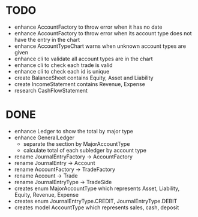 # TODO
- enhance AccountFactory to throw error when it has no date
- enhance AccountFactory to throw error when its account type does not have the entry in the chart
- enhance AccountTypeChart warns when unknown account types are given
- enhance cli to validate all account types are in the chart
- enhance cli to check each trade is valid
- enhance cli to check each id is unique
- create BalanceSheet contains Equity, Asset and Liability
- create IncomeStatement contains Revenue, Expense
- research CashFlowStatement

# DONE
- enhance Ledger to show the total by major type
- enhance GeneralLedger
  - separate the section by MajorAccountType
  - calculate total of each subledger by account type
- rename JournalEntryFactory -> AccountFactory
- rename JournalEntry -> Account
- rename AccountFactory -> TradeFactory
- rename Account -> Trade
- rename JournalEntryType -> TradeSide
- creates enum MajorAccountType which represents Asset, Liability, Equity, Revenue, Expense
- creates enum JournalEntryType.CREDIT, JournalEntryType.DEBIT
- creates model AccountType which represents sales, cash, deposit
